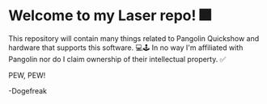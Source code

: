 # Welcome to my Laser repo! 🎆
This repository will contain many things related to Pangolin Quickshow and hardware that supports this software. 💻🕹️
In no way I'm affiliated with Pangolin nor do I claim ownership of their intellectual property. ✅

PEW, PEW! 

-Dogefreak 
